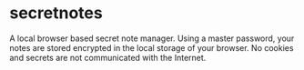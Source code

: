 # secretnotes
A local browser based secret note manager. Using a master password, your notes are stored encrypted in the local storage of your browser. No cookies and secrets are not communicated with the Internet.
